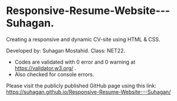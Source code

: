 # Responsive-Resume-Website---Suhagan. 
Creating a responsive and dynamic CV-site using HTML &amp; CSS.

Developed by: Suhagan Mostahid. 
Class: NET22. 

- Codes are validated with 0 error and 0 warning at https://validator.w3.org/ .
- Also checked for console errors.

Please visit the publicly published GitHub page using this link: https://suhagan.github.io/Responsive-Resume-Website---Suhagan/
